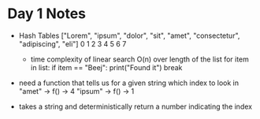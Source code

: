 # Day 1 Notes

- Hash Tables
  ["Lorem", "ipsum", "dolor", "sit", "amet", "consectetur", "adipiscing", "eli"]
  0 1 2 3 4 5 6 7

  - time complexity of linear search O(n) over length of the list
    for item in list:
    if item == "Beej":
    print("Found it")
    break

- need a function that tells us for a given string which index to look in
  "amet" -> f() -> 4
  "ipsum" -> f() -> 1

- takes a string and deterministically return a number indicating the index
